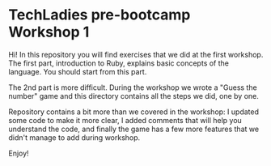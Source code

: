 # TechLadies pre-bootcamp Workshop 1

Hi! In this repository you will find exercises that we did at the first workshop.
The first part, introduction to Ruby, explains basic concepts of the language. You should start from this part.

The 2nd part is more difficult. During the workshop we wrote a "Guess the number" game and this directory contains all the steps we did, one by one.

Repository contains a bit more than we covered in the workshop: I updated some code to make it more clear, I added comments that will help you understand the code, and finally the game has a few more features that we didn't manage to add during workshop.

Enjoy!